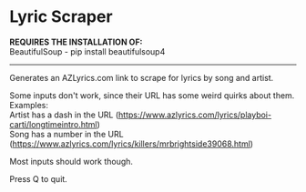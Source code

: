 # Lyric Scraper

**REQUIRES THE INSTALLATION OF:**\
BeautifulSoup - pip install beautifulsoup4

---

Generates an AZLyrics.com link to scrape for lyrics by song and artist.

Some inputs don't work, since their URL has some weird quirks about them.\
Examples:\
Artist has a dash in the URL (https://www.azlyrics.com/lyrics/playboi-carti/longtimeintro.html)
\
Song has a number in the URL (https://www.azlyrics.com/lyrics/killers/mrbrightside39068.html)

Most inputs should work though.

Press Q to quit.
